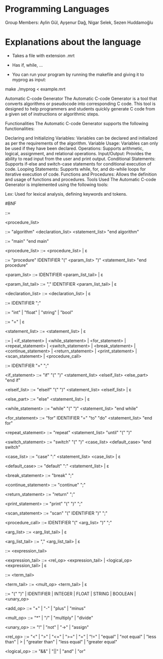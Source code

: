 # Programming Languages
Group Members: Aylin Gül, Ayşenur Dağ, Nigar Selek, Sezen Huddamoğlu


# Explanations about the language

- Takes a file with extension .mrt
- Has if, while, ...

- You can run your program by running the makefile and giving it to myprog as input:

make
./myprog < example.mrt



Automatic C-code Generator
The Automatic C-code Generator is a tool that converts algorithms or pseudocode into corresponding C code. This tool is designed to help programmers and students quickly generate C code from a given set of instructions or algorithmic steps.

Functionalities
The Automatic C-code Generator supports the following functionalities:

Declaring and Initializing Variables: Variables can be declared and initialized as per the requirements of the algorithm.
Variable Usage: Variables can only be used if they have been declared.
Operations: Supports arithmetic, logical, assignment, and relational operations.
Input/Output: Provides the ability to read input from the user and print output.
Conditional Statements: Supports if-else and switch-case statements for conditional execution of code.
Looping Statements: Supports while, for, and do-while loops for iterative execution of code.
Functions and Procedures: Allows the definition and usage of functions and procedures.
Tools Used
The Automatic C-code Generator is implemented using the following tools:

Lex: Used for lexical analysis, defining keywords and tokens.


#BNF

<program> ::= <algorithm> <main> <procedure_list>

<algorithm> ::= "algorithm" <declaration_list> <statement_list> "end algorithm"

<main> ::= "main" <statement_list> "end main"

<procedure_list> ::= <procedure> <procedure_list> | ε

<procedure> ::= "procedure" IDENTIFIER "(" <param_list> ")" <statement_list> "end procedure"

<param_list> ::= IDENTIFIER <param_list_tail> | ε

<param_list_tail> ::= "," IDENTIFIER <param_list_tail> | ε

<declaration_list> ::= <declaration> <declaration_list> | ε

<declaration> ::= <type> IDENTIFIER <init> ";"

<type> ::= "int" | "float" | "string" | "bool"

<init> ::= "=" <expression> | ε

<statement_list> ::= <statement> <statement_list> | ε

<statement> ::= <assignment> | <if_statement> | <while_statement> | <for_statement> | <repeat_statement> | <switch_statement> | <break_statement> | <continue_statement> | <return_statement> | <print_statement> | <scan_statement> | <procedure_call>

<assignment> ::= IDENTIFIER "=" <expression> ";"

<if_statement> ::= "if" "(" <expression> ")" <statement_list> <elseif_list> <else_part> "end if"

<elseif_list> ::= "elseif" "(" <expression> ")" <statement_list> <elseif_list> | ε

<else_part> ::= "else" <statement_list> | ε

<while_statement> ::= "while" "(" <expression> ")" <statement_list> "end while"

<for_statement> ::= "for" IDENTIFIER "=" <expression> "to" <expression> "do" <statement_list> "end for"

<repeat_statement> ::= "repeat" <statement_list> "until" "(" <expression> ")"

<switch_statement> ::= "switch" "(" <expression> ")" <case_list> <default_case> "end switch"

<case_list> ::= "case" <expression> ":" <statement_list> <case_list> | ε

<default_case> ::= "default" ":" <statement_list> | ε

<break_statement> ::= "break" ";"

<continue_statement> ::= "continue" ";"

<return_statement> ::= "return" <expression> ";"

<print_statement> ::= "print" "(" <expression> ")" ";"

<scan_statement> ::= "scan" "(" IDENTIFIER ")" ";"

<procedure_call> ::= IDENTIFIER "(" <arg_list> ")" ";"

<arg_list> ::= <expression> <arg_list_tail> | ε

<arg_list_tail> ::= "," <expression> <arg_list_tail> | ε

<expression> ::= <term> <expression_tail>

<expression_tail> ::= <rel_op> <term> <expression_tail> | <logical_op> <term> <expression_tail> | ε

<term> ::= <factor> <term_tail>

<term_tail> ::= <mult_op> <factor> <term_tail> | ε

<factor> ::= "(" <expression> ")" | IDENTIFIER | INTEGER | FLOAT | STRING | BOOLEAN | <unary_op> <factor>

<add_op> ::= "+" | "-" | "plus" | "minus" 

<mult_op> ::= "*" | "/" | "multiply" | "divide"

<unary_op> ::= "!" | "not" | "->" | "assign"

<rel_op> ::= "<" | ">" | "<=" | ">=" | "=" | "!=" | "equal" | "not equal" | "less than" | > | "greater than" | "less equal" | "greater equal"

<logical_op> ::= "&&" | "||" | "and" | "or" 
